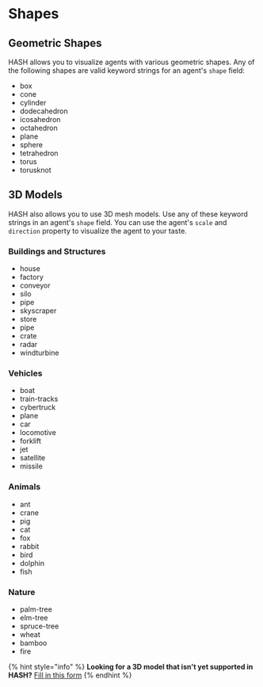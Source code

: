 # Shapes

## Geometric Shapes

HASH allows you to visualize agents with various geometric shapes. Any of the following shapes are valid keyword strings for an agent's `shape` field:

* box
* cone
* cylinder
* dodecahedron
* icosahedron
* octahedron
* plane
* sphere
* tetrahedron
* torus
* torusknot

## 3D Models

HASH also allows you to use 3D mesh models. Use any of these keyword strings in an agent's `shape` field. You can use the agent's `scale` and `direction` property to visualize the agent to your taste.

### Buildings and Structures

* house
* factory
* conveyor
* silo
* pipe
* skyscraper
* store
* pipe
* crate
* radar
* windturbine

### Vehicles

* boat
* train-tracks
* cybertruck
* plane
* car
* locomotive
* forklift
* jet
* satellite
* missile

### Animals

* ant
* crane
* pig
* cat
* fox
* rabbit
* bird
* dolphin
* fish

### Nature

* palm-tree
* elm-tree
* spruce-tree
* wheat
* bamboo
* fire

{% hint style="info" %}
**Looking for a 3D model that isn't yet supported in HASH?** [Fill in this form](https://sohostrategy.typeform.com/to/O9ME5RrG)
{% endhint %}

